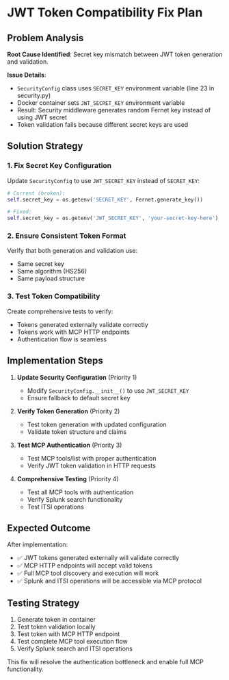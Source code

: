 # JWT Token Compatibility Fix Plan

## Problem Analysis

**Root Cause Identified**: Secret key mismatch between JWT token generation and validation.

**Issue Details**:
- `SecurityConfig` class uses `SECRET_KEY` environment variable (line 23 in security.py)
- Docker container sets `JWT_SECRET_KEY` environment variable
- Result: Security middleware generates random Fernet key instead of using JWT secret
- Token validation fails because different secret keys are used

## Solution Strategy

### 1. Fix Secret Key Configuration
Update `SecurityConfig` to use `JWT_SECRET_KEY` instead of `SECRET_KEY`:

```python
# Current (broken):
self.secret_key = os.getenv('SECRET_KEY', Fernet.generate_key())

# Fixed:
self.secret_key = os.getenv('JWT_SECRET_KEY', 'your-secret-key-here')
```

### 2. Ensure Consistent Token Format
Verify that both generation and validation use:
- Same secret key
- Same algorithm (HS256)
- Same payload structure

### 3. Test Token Compatibility
Create comprehensive tests to verify:
- Tokens generated externally validate correctly
- Tokens work with MCP HTTP endpoints
- Authentication flow is seamless

## Implementation Steps

1. **Update Security Configuration** (Priority 1)
   - Modify `SecurityConfig.__init__()` to use `JWT_SECRET_KEY`
   - Ensure fallback to default secret key

2. **Verify Token Generation** (Priority 2)
   - Test token generation with updated configuration
   - Validate token structure and claims

3. **Test MCP Authentication** (Priority 3)
   - Test MCP tools/list with proper authentication
   - Verify JWT token validation in HTTP requests

4. **Comprehensive Testing** (Priority 4)
   - Test all MCP tools with authentication
   - Verify Splunk search functionality
   - Test ITSI operations

## Expected Outcome

After implementation:
- ✅ JWT tokens generated externally will validate correctly
- ✅ MCP HTTP endpoints will accept valid tokens
- ✅ Full MCP tool discovery and execution will work
- ✅ Splunk and ITSI operations will be accessible via MCP protocol

## Testing Strategy

1. Generate token in container
2. Test token validation locally
3. Test token with MCP HTTP endpoint
4. Test complete MCP tool execution flow
5. Verify Splunk search and ITSI operations

This fix will resolve the authentication bottleneck and enable full MCP functionality.